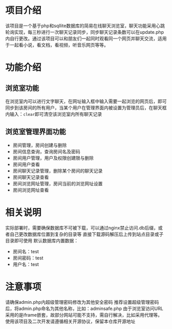 # 项目介绍
该项目是一个基于php和sqllite数据库的简易在线聊天浏览室，聊天功能采用心跳轮询实现，每三秒进行一次聊天记录同步，同步聊天记录条数可以在update.php内自行更改。通过该项目可以和朋友们一起同时观看同一个网页并聊天交流，适用于一起看小说，看文档，看视频，听音乐网页等等。
# 功能介绍
## 浏览室功能
在浏览室内可以进行文字聊天，在网址输入框中输入需要一起浏览的网页后，即可同步到该房间的所有用户，当某个用户在管理界面内被设置为管理员后，在聊天框内输入：`clear`即可清空该浏览室内所有聊天记录
## 浏览室管理界面功能
- 房间管理，房间创建与删除
- 房间信息查询，查询房间名及密码
- 房间用户管理，用户及权限创建限与删除
- 房间用户查看
- 房间聊天记录管理，删除某个房间的聊天记录
- 房间聊天记录查看
- 房间浏览网址管理，房间当前的浏览网址设置
- 房间浏览网址查看
# 相关说明
实际部署时，需要确保数据库不可被下载，可以通过nginx禁止访问.db后缀，或者自己更改数据库位置到复杂的目录等
直接下载源码解压后上传到站点目录或子目录即可使用
默认数据库内置数据：
- 房间名：test
- 房间密码：test
- 用户名：test
# 注意事项
请确保admin.php内超级管理密码修改为其他安全密码
推荐设置超级管理密码后，将admin.php命名为其他名称，比如：adminsafe.php
由于浏览室访问URL采用的是iframe嵌套，故部分网站可能不支持，需自行解决，比如采用代理等。
使用该项目及二次开发请遵循相关开源协议，保留本仓库开源地址
